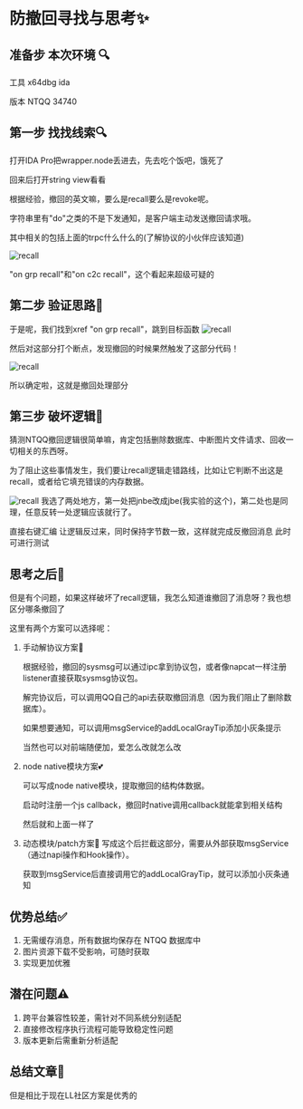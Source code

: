 # 防撤回寻找与思考✨
## 准备步 本次环境 🔍
工具 x64dbg ida

版本 NTQQ 34740

## 第一步 找找线索🔍

打开IDA Pro把wrapper.node丢进去，先去吃个饭吧，饿死了

回来后打开string view看看

根据经验，撤回的英文嘛，要么是recall要么是revoke呢。

字符串里有"do"之类的不是下发通知，是客户端主动发送撤回请求哦。

其中相关的包括上面的trpc什么什么的(了解协议的小伙伴应该知道)

![recall](/assets/recall/1.png)

"on grp recall"和"on c2c recall"，这个看起来超级可疑的

## 第二步 验证思路💭

于是呢，我们找到xref "on grp recall"，跳到目标函数
![recall](/assets/recall/2.png)

然后对这部分打个断点，发现撤回的时候果然触发了这部分代码！

![recall](/assets/recall/3.png)

所以确定啦，这就是撤回处理部分

## 第三步 破坏逻辑🔨

猜测NTQQ撤回逻辑很简单嘛，肯定包括删除数据库、中断图片文件请求、回收一切相关的东西呀。

为了阻止这些事情发生，我们要让recall逻辑走错路线，比如让它判断不出这是recall，或者给它填充错误的内存数据。

![recall](/assets/recall/4.png)
我选了两处地方，第一处把jnbe改成jbe(我实验的这个)，第二处也是同理，任意反转一处逻辑应该就行了。

直接右键汇编 让逻辑反过来，同时保持字节数一致，这样就完成反撤回消息 此时可进行测试

## 思考之后🤔

但是有个问题，如果这样破坏了recall逻辑，我怎么知道谁撤回了消息呀？我也想区分哪条撤回了

这里有两个方案可以选择呢：

1. 手动解协议方案💟

   根据经验，撤回的sysmsg可以通过ipc拿到协议包，或者像napcat一样注册listener直接获取sysmsg协议包。

   解完协议后，可以调用QQ自己的api去获取撤回消息（因为我们阻止了删除数据库）。

   如果想要通知，可以调用msgService的addLocalGrayTip添加小灰条提示

   当然也可以对前端随便加，爱怎么改就怎么改

2. node native模块方案💕

   可以写成node native模块，提取撤回的结构体数据。

   启动时注册一个js callback，撤回时native调用callback就能拿到相关结构

   然后就和上面一样了

3. 动态模块/patch方案💝
   写成这个后拦截这部分，需要从外部获取msgService（通过napi操作和Hook操作）。

   获取到msgService后直接调用它的addLocalGrayTip，就可以添加小灰条通知

## 优势总结✅
1. 无需缓存消息，所有数据均保存在 NTQQ 数据库中
2. 图片资源下载不受影响，可随时获取
3. 实现更加优雅

## 潜在问题⚠️
1. 跨平台兼容性较差，需针对不同系统分别适配
2. 直接修改程序执行流程可能导致稳定性问题
3. 版本更新后需重新分析适配

## 总结文章🤔
但是相比于现在LL社区方案是优秀的